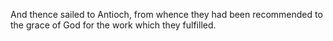 And thence sailed to Antioch, from whence they had been recommended to the grace of God for the work which they fulfilled.
